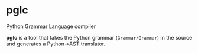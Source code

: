 # pglc
Python Grammar Language compiler


**pglc** is a tool that takes the Python grammar (`Grammar/Grammar`) in the source and generates a Python->AST translator.
